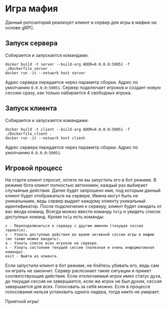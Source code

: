 # Игра мафия
Данный репозиторий реализует клиент и сервер для игры в мафию на основе gRPC.

## Запуск сервера
Собирается и запускается командами:
```
docker build -t server --build-arg ADDR=0.0.0.0:50051 -f ./Dockerfile_server .
docker run -it --network host server
```
Адрес сервера передается через параметр сборки. Адрес по умолчанию `0.0.0.0:50051`.
Сервер подключает игроков и создает новую сессию сразу, как только набирается 4 свободных игрока.

## Запуск клиента
Собирается и запускается командами:
```
docker build -t client --build-arg ADDR=0.0.0.0:50051 -f ./Dockerfile_client .
docker run -it --network host client
```
Адрес сервера передается через параметр сборки. Адрес по умолчанию `0.0.0.0:50051`.

## Игровой процесс
На старте клиент спросит, хотите ли вы запустить его в бот режиме.
В режиме бота клиент полностью автономен, каждый раз выбирает случайные действия.
Далее будет запрошено имя, под которым данный клиент будет отображаться на сервере.
Имена могут быть не уникальными, ведь сервер выдает каждому клиенту уникальный идентификатор.
После подключения к серверу, клиент будет ожидать от вас ввода команд.
Всегда можно ввести команду `help` и увидеть cписок доступных команд.
Кроме `help` есть команды:
```
c - Переподключиться к серверу с другим именем (текущая сессия теряется).
v - Узнать доступные действия во время активной сессии игры в мафию (их также можно вводить).
a - Узнать список всех игроков на сервере.
s - Узнать состояние текущей сессии (полезная и очень информативная команда).
exit - Выйти из клиента.
```

Если запустили клиент в бот режиме, не бойтесь убивать его, ведь сам он играть не закончит.
Сервер распознает такие ситуации и примет соответствующие действия.
Если отключаемый игрок имел статус духа, до текущая сессия не завершается, 
если же игрок не был духом, сессия завершается для всех.
Голосовать за себя можно.
Если в процессе голосования нельзя установить одного лидера, тогда никто не умирает.

Приятной игры!
